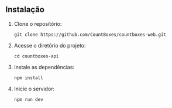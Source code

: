   ## Instalação
1. Clone o repositório:
    ```
    git clone https://github.com/CountBoxes/countboxes-web.git
2. Acesse o diretório do projeto:
    ```
    cd countboxes-api
3. Instale as dependências:
   ```
   npm install
4. Inicie o servidor:
   ```
   npm run dev
